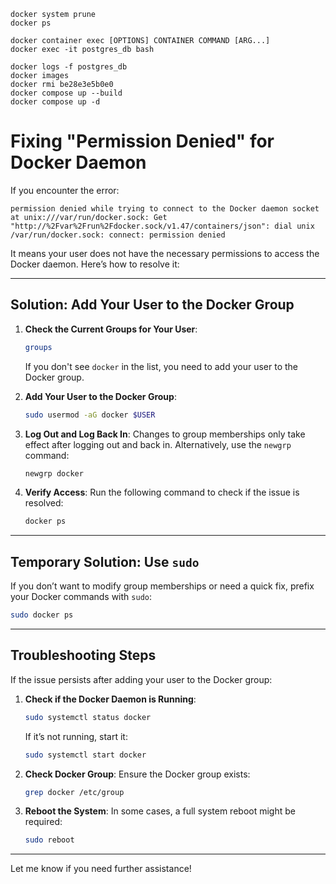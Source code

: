 ```
docker system prune
docker ps

docker container exec [OPTIONS] CONTAINER COMMAND [ARG...]
docker exec -it postgres_db bash

docker logs -f postgres_db
docker images
docker rmi be28e3e5b0e0
docker compose up --build
docker compose up -d 
```


# Fixing "Permission Denied" for Docker Daemon

If you encounter the error:

```
permission denied while trying to connect to the Docker daemon socket at unix:///var/run/docker.sock: Get "http://%2Fvar%2Frun%2Fdocker.sock/v1.47/containers/json": dial unix /var/run/docker.sock: connect: permission denied
```

It means your user does not have the necessary permissions to access the Docker daemon. Here’s how to resolve it:

---

## Solution: Add Your User to the Docker Group

1. **Check the Current Groups for Your User**:
   ```bash
   groups
   ```
   If you don't see `docker` in the list, you need to add your user to the Docker group.

2. **Add Your User to the Docker Group**:
   ```bash
   sudo usermod -aG docker $USER
   ```

3. **Log Out and Log Back In**:
   Changes to group memberships only take effect after logging out and back in. Alternatively, use the `newgrp` command:
   ```bash
   newgrp docker
   ```

4. **Verify Access**:
   Run the following command to check if the issue is resolved:
   ```bash
   docker ps
   ```

---

## Temporary Solution: Use `sudo`

If you don’t want to modify group memberships or need a quick fix, prefix your Docker commands with `sudo`:
```bash
sudo docker ps
```

---

## Troubleshooting Steps

If the issue persists after adding your user to the Docker group:

1. **Check if the Docker Daemon is Running**:
   ```bash
   sudo systemctl status docker
   ```
   If it’s not running, start it:
   ```bash
   sudo systemctl start docker
   ```

2. **Check Docker Group**:
   Ensure the Docker group exists:
   ```bash
   grep docker /etc/group
   ```

3. **Reboot the System**:
   In some cases, a full system reboot might be required:
   ```bash
   sudo reboot
   ```

---

Let me know if you need further assistance!
